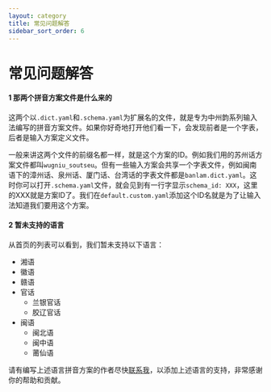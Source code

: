 ```yaml
---
layout: category
title: 常见问题解答
sidebar_sort_order: 6
---
```


# 常见问题解答

#### 1 那两个拼音方案文件是什么来的

这两个以`.dict.yaml`和`.schema.yaml`为扩展名的文件，就是专为中州韵系列输入法编写的拼音方案文件。如果你好奇地打开他们看一下，会发现前者是一个字表，后者是输入方案定义文件。

一般来讲这两个文件的前缀名都一样，就是这个方案的ID。例如我们用的苏州话方案文件都叫`wugniu_soutseu`。但有一些输入方案会共享一个字表文件，例如闽南语下的漳州话、泉州话、厦门话、台湾话的字表文件都是`banlam.dict.yaml`。这时你可以打开`.schema.yaml`文件，就会见到有一行字显示`schema_id: XXX`，这里的XXX就是方案ID了。我们在`default.custom.yaml`添加这个ID名就是为了让输入法知道我们要用这个方案。

#### 2 暂未支持的语言

从首页的列表可以看到，我们暂未支持以下语言：

- 湘语
- 徽语
- 赣语
- 官话
  - 兰银官话
  - 胶辽官话
- 闽语
  - 闽北语
  - 闽中语
  - 莆仙语

请有编写上述语言拼音方案的作者尽快[联系我](mailto:laubonghaudoi@icloud.com)，以添加上述语言的支持，非常感谢你的帮助和贡献。